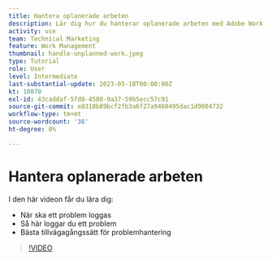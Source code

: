 ```yaml
---
title: Hantera oplanerade arbeten
description: Lär dig hur du hanterar oplanerade arbeten med Adobe Workfront.
activity: use
team: Technical Marketing
feature: Work Management
thumbnail: handle-unplanned-work.jpeg
type: Tutorial
role: User
level: Intermediate
last-substantial-update: 2023-05-18T00:00:00Z
kt: 10070
exl-id: 43caddaf-5fd8-4580-9a37-59b5ecc57c91
source-git-commit: e8318b89bcf2fb3a6f27a9468495dac1d9084732
workflow-type: tm+mt
source-wordcount: '36'
ht-degree: 0%

---
```


# Hantera oplanerade arbeten

I den här videon får du lära dig:

* När ska ett problem loggas
* Så här loggar du ett problem
* Bästa tillvägagångssätt för problemhantering

>[!VIDEO](https://video.tv.adobe.com/v/3419488/?quality=12&learn=on)
